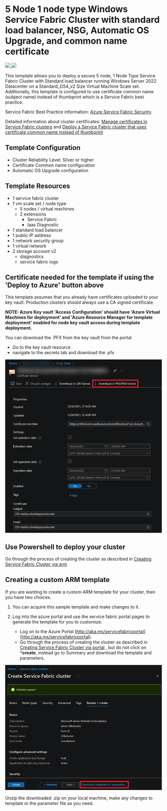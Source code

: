 # 5 Node 1 node type Windows Service Fabric Cluster with standard load balancer, NSG, Automatic OS Upgrade, and common name certificate

<a href="https://portal.azure.com/#create/Microsoft.Template/uri/https%3A%2F%2Fraw.githubusercontent.com%2FAzure-Samples%2Fservice-fabric-cluster-templates%2Fmaster%2F5-VM-Windows-1-NodeType-SLB-Auto%2FAzureDeploy.json" target="_blank">
    <img src="http://azuredeploy.net/deploybutton.png"/>
</a>
<a href="http://armviz.io/#/?load=https%3A%2F%2Fraw.githubusercontent.com%2FAzure-Samples%2Fservice-fabric-cluster-templates%2Fmaster%2F5-VM-Windows-1-NodeType-SLB-Auto%2FAzureDeploy.json" target="_blank">
    <img src="http://armviz.io/visualizebutton.png"/>
</a>

This template allows you to deploy a secure 5 node, 1 Node Type Service Fabric Cluster with Standard load balancer running Windows Server 2022 Datacenter on a Standard_DS4_v2 Size Virtual Machine Scale set. Additionally, this template is configured to use certificate common name (subject name) instead of thumbprint which is a Service Fabric best practice.

Service Fabric Best Practice information: [Azure Service Fabric Security](https://learn.microsoft.com/en-us/azure/service-fabric/service-fabric-best-practices-security)

Detailed information about cluster certificates: [Manage certificates in Service Fabric clusters](https://learn.microsoft.com/azure/service-fabric/cluster-security-certificate-management) and [Deploy a Service Fabric cluster that uses certificate common name instead of thumbprint](https://learn.microsoft.com/azure/service-fabric/service-fabric-create-cluster-using-cert-cn)

## Template Configuration

- Cluster Reliability Level: Silver or higher
- Certificate Common name configuration
- Automatic OS Upgrade configuration

## Template Resources

- 1 service fabric cluster
- 1 vm scale set / node type
  - 5 nodes / virtual machines
  - 2 extensions
    - Service Fabric
    - Iaas Diagnostic
- 1 standard load balancer
- 1 public IP address
- 1 network security group
- 1 virtual network
- 2 storage account v2
  - diagnostics
  - service fabric logs

## Certificate needed for the template if using the 'Deploy to Azure' button above

This template assumes that you already have certificates uploaded to your key vault. Production clusters should always use a CA signed certificate.

**NOTE: Azure Key vault 'Access Configuration' should have 'Azure Virtual Machines for deployment' and 'Azure Resource Manager for template deployment' enabled for node key vault access during template deployment.**

You can download the .PFX from the key vault from the portal

- Go to the key vault resource
- navigate to the secrets tab and download the .pfx

![DownloadCert]

## Use Powershell to deploy your cluster

Go through the process of creating the cluster as described in [Creating Service Fabric Cluster via arm](https://docs.microsoft.com/azure/service-fabric/service-fabric-cluster-creation-via-arm)

## Creating a custom ARM template

If you are wanting to create a custom ARM template for your cluster, then you have two choices.

1. You can acquire this sample template and make changes to it.
2. Log into the azure portal and use the service fabric portal pages to generate the template for you to customize.

    - Log on to the Azure Portal [http://aka.ms/servicefabricportal](http://aka.ms/servicefabricportal).
    - Go through the process of creating the cluster as described in [Creating Service Fabric Cluster via portal](https://docs.microsoft.com/azure/service-fabric/service-fabric-cluster-creation-via-portal) , but do not click on ***create**, instead go to Summary and download the template and parameters.

 ![DownloadTemplate][DownloadTemplate]

Unzip the downloaded .zip on your local machine, make any changes to template or the parameter file as you need.

<!--Image references-->
[DownloadTemplate]: ../media/DownloadTemplate.png
[DownloadCert]: ../media/DownloadCert.PNG
